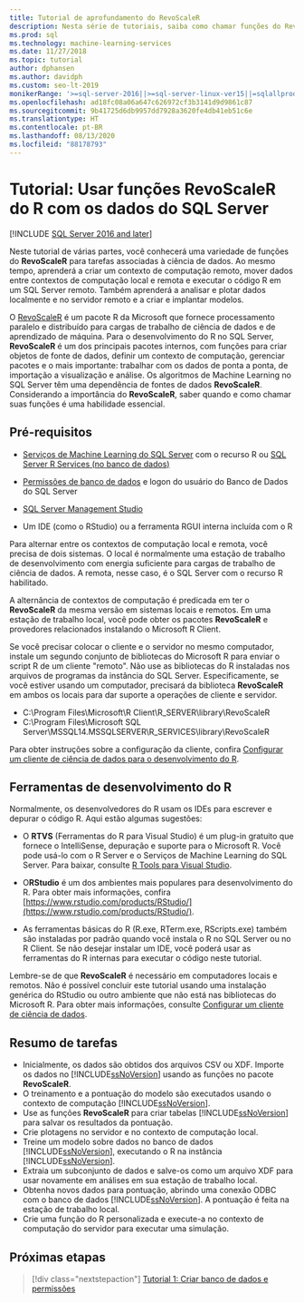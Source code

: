 ```yaml
---
title: Tutorial de aprofundamento do RevoScaleR
description: Nesta série de tutoriais, saiba como chamar funções do RevoScaleR usando a integração ao R do Machine Learning do SQL Server.
ms.prod: sql
ms.technology: machine-learning-services
ms.date: 11/27/2018
ms.topic: tutorial
author: dphansen
ms.author: davidph
ms.custom: seo-lt-2019
monikerRange: '>=sql-server-2016||>=sql-server-linux-ver15||=sqlallproducts-allversions'
ms.openlocfilehash: ad18fc08a06a647c626972cf3b3141d9d9861c87
ms.sourcegitcommit: 9b41725d6db9957dd7928a3620fe4db41eb51c6e
ms.translationtype: HT
ms.contentlocale: pt-BR
ms.lasthandoff: 08/13/2020
ms.locfileid: "88178793"
---
```

# <a name="tutorial-use-revoscaler-r-functions-with-sql-server-data"></a>Tutorial: Usar funções RevoScaleR do R com os dados do SQL Server
[!INCLUDE [SQL Server 2016 and later](../../includes/applies-to-version/sqlserver2016.md)]

Neste tutorial de várias partes, você conhecerá uma variedade de funções do **RevoScaleR** para tarefas associadas à ciência de dados. Ao mesmo tempo, aprenderá a criar um contexto de computação remoto, mover dados entre contextos de computação local e remota e executar o código R em um SQL Server remoto. Também aprenderá a analisar e plotar dados localmente e no servidor remoto e a criar e implantar modelos.

O [RevoScaleR](https://docs.microsoft.com/machine-learning-server/r-reference/revoscaler/revoscaler) é um pacote R da Microsoft que fornece processamento paralelo e distribuído para cargas de trabalho de ciência de dados e de aprendizado de máquina. Para o desenvolvimento do R no SQL Server, **RevoScaleR** é um dos principais pacotes internos, com funções para criar objetos de fonte de dados, definir um contexto de computação, gerenciar pacotes e o mais importante: trabalhar com os dados de ponta a ponta, de importação a visualização e análise. Os algoritmos de Machine Learning no SQL Server têm uma dependência de fontes de dados **RevoScaleR**. Considerando a importância do **RevoScaleR**, saber quando e como chamar suas funções é uma habilidade essencial. 

## <a name="prerequisites"></a>Pré-requisitos

+ [Serviços de Machine Learning do SQL Server](../install/sql-machine-learning-services-windows-install.md) com o recurso R ou [SQL Server R Services (no banco de dados)](../install/sql-r-services-windows-install.md)
  
+ [Permissões de banco de dados](../security/user-permission.md) e logon do usuário do Banco de Dados do SQL Server

+ [SQL Server Management Studio](https://docs.microsoft.com/sql/ssms/download-sql-server-management-studio-ssms)

+ Um IDE (como o RStudio) ou a ferramenta RGUI interna incluída com o R

Para alternar entre os contextos de computação local e remota, você precisa de dois sistemas. O local é normalmente uma estação de trabalho de desenvolvimento com energia suficiente para cargas de trabalho de ciência de dados. A remota, nesse caso, é o SQL Server com o recurso R habilitado. 

A alternância de contextos de computação é predicada em ter o **RevoScaleR** da mesma versão em sistemas locais e remotos. Em uma estação de trabalho local, você pode obter os pacotes **RevoScaleR** e provedores relacionados instalando o Microsoft R Client.

Se você precisar colocar o cliente e o servidor no mesmo computador, instale um segundo conjunto de bibliotecas do Microsoft R para enviar o script R de um cliente "remoto". Não use as bibliotecas do R instaladas nos arquivos de programas da instância do SQL Server. Especificamente, se você estiver usando um computador, precisará da biblioteca **RevoScaleR** em ambos os locais para dar suporte a operações de cliente e servidor.

+ C:\Program Files\Microsoft\R Client\R_SERVER\library\RevoScaleR 
+ C:\Program Files\Microsoft SQL Server\MSSQL14.MSSQLSERVER\R_SERVICES\library\RevoScaleR

Para obter instruções sobre a configuração da cliente, confira [Configurar um cliente de ciência de dados para o desenvolvimento do R](../r/set-up-a-data-science-client.md).


## <a name="r-development-tools"></a>Ferramentas de desenvolvimento do R

Normalmente, os desenvolvedores do R usam os IDEs para escrever e depurar o código R. Aqui estão algumas sugestões:

- O **RTVS** (Ferramentas do R para Visual Studio) é um plug-in gratuito que fornece o IntelliSense, depuração e suporte para o Microsoft R. Você pode usá-lo com o R Server e o Serviços de Machine Learning do SQL Server. Para baixar, consulte [R Tools para Visual Studio](https://marketplace.visualstudio.com/items?itemName=MikhailArkhipov007.RTVS2019).

- O**RStudio** é um dos ambientes mais populares para desenvolvimento do R. Para obter mais informações, confira [https://www.rstudio.com/products/RStudio/](https://www.rstudio.com/products/RStudio/).

- As ferramentas básicas do R (R.exe, RTerm.exe, RScripts.exe) também são instaladas por padrão quando você instala o R no SQL Server ou no R Client. Se não desejar instalar um IDE, você poderá usar as ferramentas do R internas para executar o código neste tutorial.

Lembre-se de que **RevoScaleR** é necessário em computadores locais e remotos. Não é possível concluir este tutorial usando uma instalação genérica do RStudio ou outro ambiente que não está nas bibliotecas do Microsoft R. Para obter mais informações, consulte [Configurar um cliente de ciência de dados](../r/set-up-a-data-science-client.md).

## <a name="summary-of-tasks"></a>Resumo de tarefas

+ Inicialmente, os dados são obtidos dos arquivos CSV ou XDF. Importe os dados no [!INCLUDE[ssNoVersion](../../includes/ssnoversion-md.md)] usando as funções no pacote **RevoScaleR**.
+ O treinamento e a pontuação do modelo são executados usando o contexto de computação [!INCLUDE[ssNoVersion](../../includes/ssnoversion-md.md)]. 
+ Use as funções **RevoScaleR** para criar tabelas [!INCLUDE[ssNoVersion](../../includes/ssnoversion-md.md)] para salvar os resultados da pontuação.
+ Crie plotagens no servidor e no contexto de computação local.
+ Treine um modelo sobre dados no banco de dados [!INCLUDE[ssNoVersion](../../includes/ssnoversion-md.md)], executando o R na instância [!INCLUDE[ssNoVersion](../../includes/ssnoversion-md.md)].
+ Extraia um subconjunto de dados e salve-os como um arquivo XDF para usar novamente em análises em sua estação de trabalho local.
+ Obtenha novos dados para pontuação, abrindo uma conexão ODBC com o banco de dados [!INCLUDE[ssNoVersion](../../includes/ssnoversion-md.md)]. A pontuação é feita na estação de trabalho local.
+ Crie uma função do R personalizada e execute-a no contexto de computação do servidor para executar uma simulação.

## <a name="next-steps"></a>Próximas etapas

> [!div class="nextstepaction"]
> [Tutorial 1: Criar banco de dados e permissões](deepdive-work-with-sql-server-data-using-r.md)